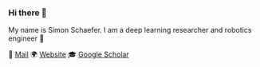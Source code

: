 ### Hi there 👋

My name is Simon Schaefer. I am a deep learning researcher and robotics engineer 🤖 

📨 [Mail](mailto:simon.k.schaefer@gmail.com)
🌍 [Website](simon-schaefer@github.io)
🎓 [Google Scholar](https://scholar.google.com/citations?user=arUOBcwAAAAJ)
